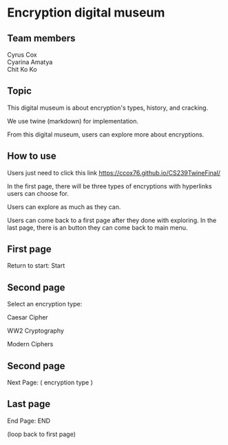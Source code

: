 # Encryption digital museum

## Team members 
Cyrus Cox <br>
Cyarina Amatya <br>
Chit Ko Ko <br>

## Topic 
This digital museum is about encryption's types, history, and cracking.

We use twine (markdown) for implementation.

From this digital museum, users can explore more about encryptions.

## How to use

Users just need to click this link  <src> https://ccox76.github.io/CS239TwineFinal/<src>

In the first page, there will be three types of encryptions with hyperlinks users can choose for.

Users can explore as much as they can.

Users can come back to a first page after they done with exploring. In the last page, there is an button they can come back to main menu.

## First page 

Return to start: Start


## Second page

Select an encryption type:

Caesar Cipher


WW2 Cryptography


Modern Ciphers

## Second page 

Next Page: ( encryption type )

## Last page

End Page: END 


(loop back to first page) 













